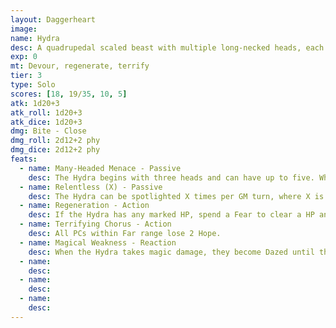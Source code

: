```yaml
---
layout: Daggerheart
image:
name: Hydra
desc: A quadrupedal scaled beast with multiple long-necked heads, each filled with menacing fangs.
exp: 0
mt: Devour, regenerate, terrify
tier: 3
type: Solo
scores: [18, 19/35, 10, 5]
atk: 1d20+3
atk_roll: 1d20+3
atk_dice: 1d20+3
dmg: Bite - Close
dmg_roll: 2d12+2 phy
dmg_dice: 2d12+2 phy
feats:
  - name: Many-Headed Menace - Passive
    desc: The Hydra begins with three heads and can have up to five. When the Hydra takes Major or greater damage, they lose a head.
  - name: Relentless (X) - Passive
    desc: The Hydra can be spotlighted X times per GM turn, where X is the Hydra’s number of heads. Spend Fear as usual to spotlight them.
  - name: Regeneration - Action
    desc: If the Hydra has any marked HP, spend a Fear to clear a HP and grow two heads.
  - name: Terrifying Chorus - Action
    desc: All PCs within Far range lose 2 Hope.
  - name: Magical Weakness - Reaction
    desc: When the Hydra takes magic damage, they become Dazed until the next roll with Fear. While Dazed, they can’t use their Regeneration action but are immune to magic damage.
  - name: 
    desc: 
  - name: 
    desc: 
  - name: 
    desc: 
---
```

